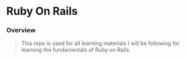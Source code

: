 # Ruby On Rails

### Overview

> This repo is used for all learning materials I will be following for learning the fundamentals of Ruby on Rails.